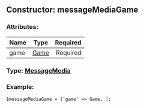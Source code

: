 ## Constructor: messageMediaGame  

### Attributes:

| Name     |    Type       | Required |
|----------|:-------------:|---------:|
|game|[Game](../types/Game.md) | Required|


### Type: [MessageMedia](../types/MessageMedia.md)

### Example:


```
$messageMediaGame = ['game' => Game, ];
```
